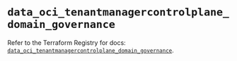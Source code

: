 # `data_oci_tenantmanagercontrolplane_domain_governance`

Refer to the Terraform Registry for docs: [`data_oci_tenantmanagercontrolplane_domain_governance`](https://registry.terraform.io/providers/oracle/oci/7.19.0/docs/data-sources/tenantmanagercontrolplane_domain_governance).
